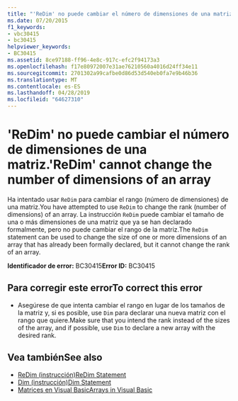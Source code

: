```yaml
---
title: "'ReDim' no puede cambiar el número de dimensiones de una matriz."
ms.date: 07/20/2015
f1_keywords:
- vbc30415
- bc30415
helpviewer_keywords:
- BC30415
ms.assetid: 8ce97188-ff96-4e8c-917c-efc2f94173a3
ms.openlocfilehash: f17e80972007e31ae76210560a4016d24ff34e11
ms.sourcegitcommit: 2701302a99cafbe0d86d53d540eb0fa7e9b46b36
ms.translationtype: MT
ms.contentlocale: es-ES
ms.lasthandoff: 04/28/2019
ms.locfileid: "64627310"
---
```

# <a name="redim-cannot-change-the-number-of-dimensions-of-an-array"></a><span data-ttu-id="c4525-102">'ReDim' no puede cambiar el número de dimensiones de una matriz.</span><span class="sxs-lookup"><span data-stu-id="c4525-102">'ReDim' cannot change the number of dimensions of an array</span></span>
<span data-ttu-id="c4525-103">Ha intentado usar `ReDim` para cambiar el rango (número de dimensiones) de una matriz.</span><span class="sxs-lookup"><span data-stu-id="c4525-103">You have attempted to use `ReDim` to change the rank (number of dimensions) of an array.</span></span> <span data-ttu-id="c4525-104">La instrucción `ReDim` puede cambiar el tamaño de una o más dimensiones de una matriz que ya se han declarado formalmente, pero no puede cambiar el rango de la matriz.</span><span class="sxs-lookup"><span data-stu-id="c4525-104">The `ReDim` statement can be used to change the size of one or more dimensions of an array that has already been formally declared, but it cannot change the rank of an array.</span></span>  
  
 <span data-ttu-id="c4525-105">**Identificador de error:** BC30415</span><span class="sxs-lookup"><span data-stu-id="c4525-105">**Error ID:** BC30415</span></span>  
  
## <a name="to-correct-this-error"></a><span data-ttu-id="c4525-106">Para corregir este error</span><span class="sxs-lookup"><span data-stu-id="c4525-106">To correct this error</span></span>  
  
- <span data-ttu-id="c4525-107">Asegúrese de que intenta cambiar el rango en lugar de los tamaños de la matriz y, si es posible, use `Dim` para declarar una nueva matriz con el rango que quiere.</span><span class="sxs-lookup"><span data-stu-id="c4525-107">Make sure that you intend the rank instead of the sizes of the array, and if possible, use `Dim` to declare a new array with the desired rank.</span></span>  
  
## <a name="see-also"></a><span data-ttu-id="c4525-108">Vea también</span><span class="sxs-lookup"><span data-stu-id="c4525-108">See also</span></span>

- [<span data-ttu-id="c4525-109">ReDim (instrucción)</span><span class="sxs-lookup"><span data-stu-id="c4525-109">ReDim Statement</span></span>](../../visual-basic/language-reference/statements/redim-statement.md)
- [<span data-ttu-id="c4525-110">Dim (instrucción)</span><span class="sxs-lookup"><span data-stu-id="c4525-110">Dim Statement</span></span>](../../visual-basic/language-reference/statements/dim-statement.md)
- [<span data-ttu-id="c4525-111">Matrices en Visual Basic</span><span class="sxs-lookup"><span data-stu-id="c4525-111">Arrays in Visual Basic</span></span>](~/docs/visual-basic/programming-guide/language-features/arrays/index.md)
